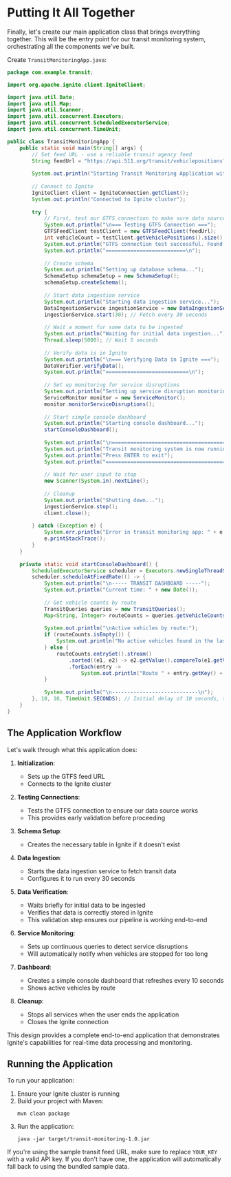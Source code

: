 # Putting It All Together

Finally, let's create our main application class that brings everything together. This will be the entry point for our transit monitoring system, orchestrating all the components we've built.

Create `TransitMonitoringApp.java`:

```java
package com.example.transit;

import org.apache.ignite.client.IgniteClient;

import java.util.Date;
import java.util.Map;
import java.util.Scanner;
import java.util.concurrent.Executors;
import java.util.concurrent.ScheduledExecutorService;
import java.util.concurrent.TimeUnit;

public class TransitMonitoringApp {
    public static void main(String[] args) {
        // Set feed URL - use a reliable transit agency feed
        String feedUrl = "https://api.511.org/transit/vehiclepositions?api_key=YOUR_KEY&agency=SF";
        
        System.out.println("Starting Transit Monitoring Application with Ignite 3.0");
        
        // Connect to Ignite
        IgniteClient client = IgniteConnection.getClient();
        System.out.println("Connected to Ignite cluster");
        
        try {
            // First, test our GTFS connection to make sure data source works
            System.out.println("\n=== Testing GTFS Connection ===");
            GTFSFeedClient testClient = new GTFSFeedClient(feedUrl);
            int vehicleCount = testClient.getVehiclePositions().size();
            System.out.println("GTFS connection test successful. Found " + vehicleCount + " vehicles.");
            System.out.println("==========================\n");
            
            // Create schema
            System.out.println("Setting up database schema...");
            SchemaSetup schemaSetup = new SchemaSetup();
            schemaSetup.createSchema();
            
            // Start data ingestion service
            System.out.println("Starting data ingestion service...");
            DataIngestionService ingestionService = new DataIngestionService(feedUrl);
            ingestionService.start(30); // Fetch every 30 seconds
            
            // Wait a moment for some data to be ingested
            System.out.println("Waiting for initial data ingestion...");
            Thread.sleep(5000); // Wait 5 seconds
            
            // Verify data is in Ignite
            System.out.println("\n=== Verifying Data in Ignite ===");
            DataVerifier.verifyData();
            System.out.println("===========================\n");
            
            // Set up monitoring for service disruptions
            System.out.println("Setting up service disruption monitoring...");
            ServiceMonitor monitor = new ServiceMonitor();
            monitor.monitorServiceDisruptions();
            
            // Start simple console dashboard
            System.out.println("Starting console dashboard...");
            startConsoleDashboard();
            
            System.out.println("\n===============================================");
            System.out.println("Transit monitoring system is now running");
            System.out.println("Press ENTER to exit");
            System.out.println("===============================================\n");
            
            // Wait for user input to stop
            new Scanner(System.in).nextLine();
            
            // Cleanup
            System.out.println("Shutting down...");
            ingestionService.stop();
            client.close();
            
        } catch (Exception e) {
            System.err.println("Error in transit monitoring app: " + e.getMessage());
            e.printStackTrace();
        }
    }
    
    private static void startConsoleDashboard() {
        ScheduledExecutorService scheduler = Executors.newSingleThreadScheduledExecutor();
        scheduler.scheduleAtFixedRate(() -> {
            System.out.println("\n----- TRANSIT DASHBOARD -----");
            System.out.println("Current time: " + new Date());
            
            // Get vehicle counts by route
            TransitQueries queries = new TransitQueries();
            Map<String, Integer> routeCounts = queries.getVehicleCountsByRoute();
            
            System.out.println("\nActive vehicles by route:");
            if (routeCounts.isEmpty()) {
                System.out.println("No active vehicles found in the last 5 minutes.");
            } else {
                routeCounts.entrySet().stream()
                    .sorted((e1, e2) -> e2.getValue().compareTo(e1.getValue())) // Sort by count descending
                    .forEach(entry -> 
                        System.out.println("Route " + entry.getKey() + ": " + entry.getValue() + " vehicles"));
            }
            
            System.out.println("\n----------------------------\n");
        }, 10, 10, TimeUnit.SECONDS); // Initial delay of 10 seconds, then every 10 seconds
    }
}
```

## The Application Workflow

Let's walk through what this application does:

1. **Initialization**:
   - Sets up the GTFS feed URL
   - Connects to the Ignite cluster

2. **Testing Connections**:
   - Tests the GTFS connection to ensure our data source works
   - This provides early validation before proceeding

3. **Schema Setup**:
   - Creates the necessary table in Ignite if it doesn't exist

4. **Data Ingestion**:
   - Starts the data ingestion service to fetch transit data
   - Configures it to run every 30 seconds

5. **Data Verification**:
   - Waits briefly for initial data to be ingested
   - Verifies that data is correctly stored in Ignite
   - This validation step ensures our pipeline is working end-to-end

6. **Service Monitoring**:
   - Sets up continuous queries to detect service disruptions
   - Will automatically notify when vehicles are stopped for too long

7. **Dashboard**:
   - Creates a simple console dashboard that refreshes every 10 seconds
   - Shows active vehicles by route

8. **Cleanup**:
   - Stops all services when the user ends the application
   - Closes the Ignite connection

This design provides a complete end-to-end application that demonstrates Ignite's capabilities for real-time data processing and monitoring.

## Running the Application

To run your application:

1. Ensure your Ignite cluster is running
2. Build your project with Maven:
   ```
   mvn clean package
   ```
3. Run the application:
   ```
   java -jar target/transit-monitoring-1.0.jar
   ```

If you're using the sample transit feed URL, make sure to replace `YOUR_KEY` with a valid API key. If you don't have one, the application will automatically fall back to using the bundled sample data.
